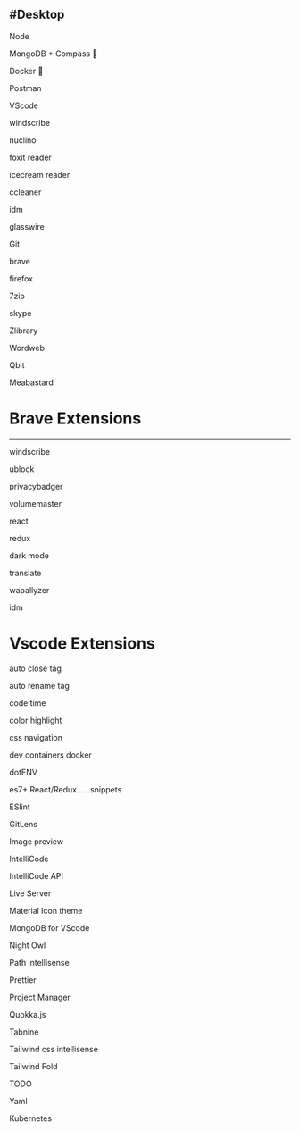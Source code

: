 #Desktop
------------------------------------------------------------------------------------------------------------------------------------------------------
Node

MongoDB + Compass 🧭

Docker 🐋

Postman

VScode

windscribe

nuclino

foxit reader

icecream reader

ccleaner

idm

glasswire

Git

brave

firefox

7zip

skype

Zlibrary

Wordweb

Qbit

Meabastard

# Brave Extensions
------------------------------------------------------------------------------------------------------------------------------------

windscribe

ublock

privacybadger

volumemaster

react

redux

dark mode

translate

wapallyzer

idm

# Vscode Extensions


auto close tag

auto rename tag

code time

color highlight

css navigation

dev containers docker

dotENV

es7+ React/Redux......snippets

ESlint

GitLens

Image preview

IntelliCode

IntelliCode API

Live Server

Material Icon theme

MongoDB for VScode

Night Owl

Path intellisense

Prettier

Project Manager

Quokka.js

Tabnine

Tailwind css intellisense

Tailwind Fold

TODO 

Yaml

Kubernetes
